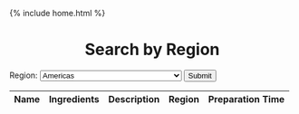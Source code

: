 {% include home.html %}

<h1 style = "text-align: center">Search by Region</h1>

<form action="javascript:showList()">
  <label for="country">Region:</label>
  <select id="country" name="country">
    <option value="TheAmericas">Americas</option>
    <option value="East and Southeast Asia">East and Southeast Asia</option>
    <option value="Subsaharan Africa">Africas</option>
    <option value="South Asia">South Asia</option>
    <option value="MiddleEast, North Africa, Central Asia">Middle East, North Africa, Central Asia</option>
    <option value="Europe">Europe</option>
    <option value="Oceania">Oceania</option>
  </select>
  <input value="Submit" type="submit" class="button"/>
<form>


    


<table id = "personlist">
    <thead>
      <tr>
        <th>Name</th>
        <th>Ingredients</th>
        <th>Description</th>
        <th>Region</th>
        <th>Preparation Time</th>
      </tr>
    </thead>
    <tbody></tbody>
</table>

<script>
//   function checkJwtCookie() {
//     if (document.cookie.indexOf("jwt=") === -1) {
//       // JWT cookie is missing, redirect user to login page
//       window.location.href = "/indochina/";
//     }
//   }

// // Call checkJwtCookie() when page loads
//   checkJwtCookie();
  const userz = document.getElementById("personlist");
  
  const url = "https://everittcheng.tk/api/recipes/all";
  // const url = "http://localhost:8195/api/recipes/all";

  const options = {
      method: 'GET', 
      mode: 'cors', 
      cache: 'no-cache', 
      credentials: 'include', 
      headers: {
      'Content-Type': 'application/json'
      },
  };


  function showList() {
    const country1 = document.getElementById("country").value;
    fetch(url, options)
      .then(response => {
        if (response.status !== 200) {
            const errorMsg = 'Database response error: ' + response.status;
            console.log(errorMsg);
            const tr = document.createElement("tr");
            const td = document.createElement("td");
            td.innerHTML = errorMsg;
            tr.appendChild(td);
            userz.appendChild(tr);
            return;
        }
        response.json().then(data => {
            for (const row of data) {
                if(row.region == country1) {
                    const tr = document.createElement("tr");

                    const name = document.createElement("td");
                    const ingredients = document.createElement("td");
                    const description = document.createElement("td");
                    const region = document.createElement("td");
                    const preparation = document.createElement("td");


                    name.innerHTML = row.name;
                    ingredients.innerHTML = row.ingredients;
                    description.innerHTML = row.description;
                    region.innerHTML = row.region;
                    preparation.innerHTML = row.preparation;



                    tr.appendChild(name);
                    tr.appendChild(ingredients);
                    tr.appendChild(description);
                    tr.appendChild(region);
                    tr.appendChild(preparation);



                    userz.appendChild(tr);

                }

            }
        })
    })
  }


</script>








